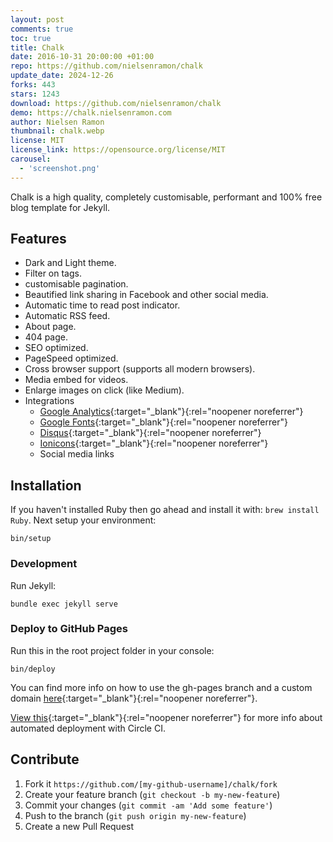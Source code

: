 ```yaml
---
layout: post
comments: true
toc: true
title: Chalk
date: 2016-10-31 20:00:00 +01:00
repo: https://github.com/nielsenramon/chalk
update_date: 2024-12-26
forks: 443
stars: 1243
download: https://github.com/nielsenramon/chalk
demo: https://chalk.nielsenramon.com
author: Nielsen Ramon
thumbnail: chalk.webp
license: MIT
license_link: https://opensource.org/license/MIT
carousel:
  - 'screenshot.png'
---
```


Chalk is a high quality, completely customisable, performant and 100% free blog template for Jekyll.

## Features

* Dark and Light theme.
* Filter on tags.
* customisable pagination.
* Beautified link sharing in Facebook and other social media.
* Automatic time to read post indicator.
* Automatic RSS feed.
* About page.
* 404 page.
* SEO optimized.
* PageSpeed optimized.
* Cross browser support (supports all modern browsers).
* Media embed for videos.
* Enlarge images on click (like Medium).
* Integrations
  * [Google Analytics](https://analytics.google.com/analytics/web/){:target="_blank"}{:rel="noopener noreferrer"}
  * [Google Fonts](https://fonts.google.com/){:target="_blank"}{:rel="noopener noreferrer"}
  * [Disqus](https://disqus.com/){:target="_blank"}{:rel="noopener noreferrer"}
  * [Ionicons](https://ionicons.com/){:target="_blank"}{:rel="noopener noreferrer"}
  * Social media links

## Installation

If you haven't installed Ruby then go ahead and install it with: `brew install Ruby`.
Next setup your environment:

`bin/setup`

### Development

Run Jekyll:

`bundle exec jekyll serve`

### Deploy to GitHub Pages

Run this in the root project folder in your console:

`bin/deploy`

You can find more info on how to use the gh-pages branch and a custom domain [here](https://help.github.com/articles/quick-start-setting-up-a-custom-domain/){:target="_blank"}{:rel="noopener noreferrer"}.

[View this](https://github.com/nielsenramon/kickster#automated-deployment-with-circle-ci){:target="_blank"}{:rel="noopener noreferrer"} for more info about automated deployment with Circle CI.

## Contribute

1. Fork it `https://github.com/[my-github-username]/chalk/fork`
2. Create your feature branch (`git checkout -b my-new-feature`)
3. Commit your changes (`git commit -am 'Add some feature'`)
4. Push to the branch (`git push origin my-new-feature`)
5. Create a new Pull Request

